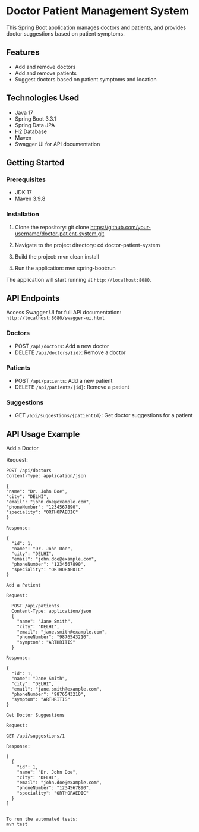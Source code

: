 # Doctor Patient Management System

This Spring Boot application manages doctors and patients, and provides doctor suggestions based on patient symptoms.

## Features

- Add and remove doctors
- Add and remove patients
- Suggest doctors based on patient symptoms and location

## Technologies Used

- Java 17
- Spring Boot 3.3.1
- Spring Data JPA
- H2 Database
- Maven
- Swagger UI for API documentation

## Getting Started

### Prerequisites

- JDK 17
- Maven 3.9.8

### Installation

1. Clone the repository:
    git clone https://github.com/your-username/doctor-patient-system.git

2. Navigate to the project directory:
    cd doctor-patient-system

3. Build the project:
    mvn clean install

4. Run the application:
    mvn spring-boot:run

The application will start running at `http://localhost:8080`.

## API Endpoints

Access Swagger UI for full API documentation: `http://localhost:8080/swagger-ui.html`

### Doctors

- POST `/api/doctors`: Add a new doctor
- DELETE `/api/doctors/{id}`: Remove a doctor

### Patients

- POST `/api/patients`: Add a new patient
- DELETE `/api/patients/{id}`: Remove a patient

### Suggestions

- GET `/api/suggestions/{patientId}`: Get doctor suggestions for a patient

## API Usage Example

Add a Doctor

Request:
  ```http
  POST /api/doctors
  Content-Type: application/json
  
  {
  "name": "Dr. John Doe",
  "city": "DELHI",
  "email": "john.doe@example.com",
  "phoneNumber": "1234567890",
  "speciality": "ORTHOPAEDIC"
  }

Response:

  {
    "id": 1,
    "name": "Dr. John Doe",
    "city": "DELHI",
    "email": "john.doe@example.com",
    "phoneNumber": "1234567890",
    "speciality": "ORTHOPAEDIC"
  }

Add a Patient

  Request:
  
    POST /api/patients
    Content-Type: application/json
    {
      "name": "Jane Smith",
      "city": "DELHI",
      "email": "jane.smith@example.com",
      "phoneNumber": "9876543210",
      "symptom": "ARTHRITIS"
    }

Response:

  {
    "id": 1,
    "name": "Jane Smith",
    "city": "DELHI",
    "email": "jane.smith@example.com",
    "phoneNumber": "9876543210",
    "symptom": "ARTHRITIS"
  }

Get Doctor Suggestions

Request:

  GET /api/suggestions/1

Response:
  
  [
    {
      "id": 1,
      "name": "Dr. John Doe",
      "city": "DELHI",
      "email": "john.doe@example.com",
      "phoneNumber": "1234567890",
      "speciality": "ORTHOPAEDIC"
    }
  ]


To run the automated tests:
  mvn test
